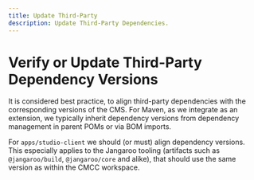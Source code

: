 ```yaml
---
title: Update Third-Party
description: Update Third-Party Dependencies.
---
```


# Verify or Update Third-Party Dependency Versions

It is considered best practice, to align third-party dependencies with the
corresponding versions of the CMS. For Maven, as we integrate as an extension,
we typically inherit dependency versions from dependency management in parent
POMs or via BOM imports.

For `apps/studio-client` we should (or must) align dependency versions. This
especially applies to the Jangaroo tooling (artifacts such as
`@jangaroo/build`, `@jangaroo/core` and alike), that should use the same version
as within the CMCC workspace.
